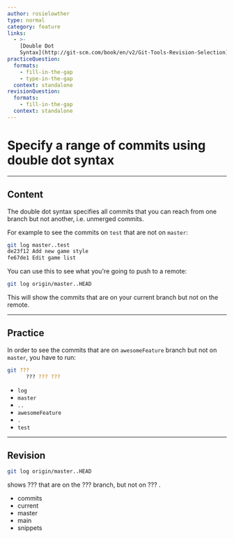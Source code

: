 ```yaml
---
author: rosielowther
type: normal
category: feature
links:
  - >-
    [Double Dot
    Syntax](http://git-scm.com/book/en/v2/Git-Tools-Revision-Selection){documentation}
practiceQuestion:
  formats:
    - fill-in-the-gap
    - type-in-the-gap
  context: standalone
revisionQuestion:
  formats:
    - fill-in-the-gap
  context: standalone
---
```


# Specify a range of commits using double dot syntax


---

## Content

The double dot syntax specifies all commits that you can reach from one branch but not another, i.e. unmerged commits.

For example to see the commits on `test` that are not on `master`:

```bash
git log master..test
de23f12 Add new game style
fe67de1 Edit game list
```

You can use this to see what you're going to push to a remote:

```bash
git log origin/master..HEAD
```

This will show the commits that are on your current branch but not on the remote.


---

## Practice

In order to see the commits that are on `awesomeFeature` branch but not on `master`, you have to run:

```bash
git ???
      ??? ??? ???
```

- `log`
- `master`
- `..`
- `awesomeFeature`
- `.`
- `test`


---

## Revision

```bash
git log origin/master..HEAD
```

shows ??? that are on the ??? branch, but not on ??? .

- commits
- current
- master
- main
- snippets
